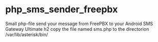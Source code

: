 # php_sms_sender_freepbx
Small php-file send your message from FreePBX to your Android SMS Gateway Ultimate
h2 copy the file named sms.php to the directorion /var/lib/asterisk/bin/

